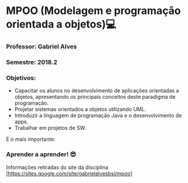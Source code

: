# MPOO (Modelagem e programação orientada a objetos):computer:


### Professor: Gabriel Alves
### Semestre: 2018.2
### Objetivos:
- Capacitar os alunos no desenvolvimento de aplicações orientadas a objetos,
apresentando os principais conceitos deste paradigma de programação.
- Projetar sistemas orientados a objetos utilizando UML.
- Introduzir a linguagem de programação Java e o desenvolvimento de apps.
- Trabalhar em projetos de SW.

E o mais importante: 
### Aprender a aprender! :sunglasses: 



Informações retiradas do site da disciplina [https://sites.google.com/site/gabrielalvesbsi/mpoo]
